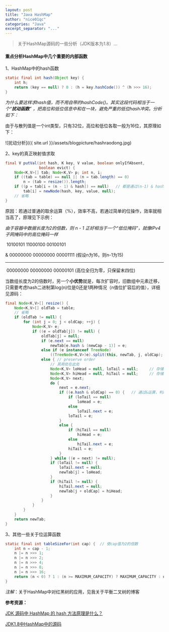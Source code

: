 ```yaml
---
layout: post
title: "Java HashMap"
author: "nice01qc"
categories: "Java"
excerpt_separator: "..."
---
```


> 关于HashMap源码的一些分析（JDK版本为1.8）...

#### 重点分析HashMap中几个重要的内部函数

1、HashMap中的hash函数

```java
static final int hash(Object key) {
    int h;
    return (key == null) ? 0 : (h = key.hashCode()) ^ (h >>> 16);
}
```

*为什么要这样求hash值，而不用自带的hashCode()。其实这段代码相当于一个“**扰动函数**” ，把高位和低位信息中和在一块，避免严重的低位hash冲突。分析如下：*

由于与散列值是一个int类型，只有32位，高位和低位各取一般为16位，其原理如下：

![扰动分析]({{ site.url }}/assets/blogpicture/hashraodong.jpg)

2、key的真正映射值求取

```java
final V putVal(int hash, K key, V value, boolean onlyIfAbsent,
               boolean evict) {
    Node<K,V>[] tab; Node<K,V> p; int n, i;
    if ((tab = table) == null || (n = tab.length) == 0)
        n = (tab = resize()).length;
    if ((p = tab[i = (n - 1) & hash]) == null)   // 都是通过(n-1) & hash来获取映射值
        tab[i] = newNode(hash, key, value, null);
    // 省略
}
```

原因：若通过普通的取余运算（%），效率不高，若通过简单的位操作，效率就相当高了，原理见下示例：

*由于容器中数据长度为2的倍数，则 n - 1 正好相当于一个“低位掩码”，就像IPv4子网掩码中的高位掩码一样*

​		10100101 11000100 00100101

&             00000000 00000000 00001111        (假设n为16，则n-1为15)

---------------------------------------------------------------------

​		00000000 00000000 00000101        (高位全归为零，只保留末四位)



当数组长度为2的倍数时，另一个**小优势**就是，每次扩容时，旧数组中元素迁移，只需要考虑hash二进制第log(n)位是0还是1两种情况（n值位扩容后的值），详细见源码：

```java
final Node<K,V>[] resize() {
    Node<K,V>[] oldTab = table;
    // 省略
    if (oldTab != null) {
        for (int j = 0; j < oldCap; ++j) {
            Node<K,V> e;
            if ((e = oldTab[j]) != null) {
                oldTab[j] = null;
                if (e.next == null)
                    newTab[e.hash & (newCap - 1)] = e;
                else if (e instanceof TreeNode)
                    ((TreeNode<K,V>)e).split(this, newTab, j, oldCap);
                else { // preserve order
                    // 其用处在此处
                    Node<K,V> loHead = null, loTail = null;		// 存储那一位位0的值
                    Node<K,V> hiHead = null, hiTail = null;		// 存储那一位位1的值
                    Node<K,V> next;
                    do {
                        next = e.next;
                        if ((e.hash & oldCap) == 0) {	// 通过&运算，判断那一位为0，还是不为零
                            if (loTail == null)
                                loHead = e;
                            else
                                loTail.next = e;
                            loTail = e;
                        }
                        else {
                            if (hiTail == null)
                                hiHead = e;
                            else
                                hiTail.next = e;
                            hiTail = e;
                        }
                    } while ((e = next) != null);
                    if (loTail != null) {
                        loTail.next = null;
                        newTab[j] = loHead;
                    }
                    if (hiTail != null) {
                        hiTail.next = null;
                        newTab[j + oldCap] = hiHead;
                    }
                }
            }
        }
    }
    return newTab;
}
```



3、其他一些关于位运算函数

```java
static final int tableSizeFor(int cap) {  // 使cap值为2的倍数
    int n = cap - 1;
    n |= n >>> 1;
    n |= n >>> 2;
    n |= n >>> 4;
    n |= n >>> 8;
    n |= n >>> 16;
    return (n < 0) ? 1 : (n >= MAXIMUM_CAPACITY) ? MAXIMUM_CAPACITY : n + 1;
}
```





*注解*：关于HashMap中对红黑树的应用，见我关于平衡二叉树的博客



**参考资源：**

[JDK 源码中 HashMap 的 hash 方法原理是什么？](https://www.zhihu.com/question/20733617)

[JDK1.8中HashMap中的源码](javascript#)